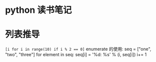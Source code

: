 python 读书笔记
================

# 列表推导
` [i for i in range(10) if i % 2 == 0] `
enumerate 的使用:
    seq = ["one", "two", "three"]
    for element in seq:
        seq[i] = '%d: %s' % (i, seq[i])
        i+= 1

